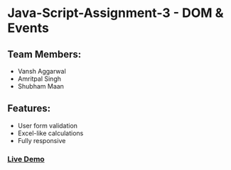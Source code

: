 # Java-Script-Assignment-3 - DOM & Events

## Team Members:
- Vansh Aggarwal
- Amritpal Singh
- Shubham Maan

## Features:
- User form validation
- Excel-like calculations
- Fully responsive

### [Live Demo](GitHub-Pages-Link)
